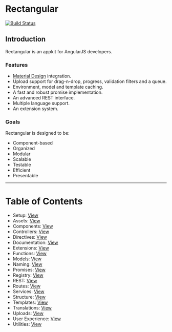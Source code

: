 # Rectangular
[![Build Status](https://travis-ci.org/abbotto/rectangular.svg?branch=master)](https://travis-ci.org/abbotto/rectangular)

## Introduction
Rectangular is an appkit for AngularJS developers.

### Features
- [Material Design](https://material.angularjs.org/latest/) integration.
- Upload support for drag-n-drop, progress, validation filters and a queue. 
- Environment, model and template caching.
- A fast and robust promise implementation.
- An advanced REST interface.
- Multiple language support.
- An extension system.

### Goals
Rectangular is designed to be:
- Component-based
- Organized
- Modular
- Scalable
- Testable
- Efficient
- Presentable

---

# Table of Contents
- Setup: 			[View](readme/setup.md)
- Assets: 			[View](readme/assets.md)
- Components: 		[View](readme/components.md)
- Controllers: 		[View](readme/controllers.md)
- Directives: 		[View](readme/directives.md)
- Documentation:	[View](readme/documentation.md)
- Extensions:		[View](readme/extensions.md)
- Functions:		[View](readme/functions.md)
- Models:			[View](readme/models.md)
- Naming:			[View](readme/naming.md)
- Promises:			[View](readme/promises.md)
- Registry:			[View](readme/registry.md)
- REST:				[View](readme/rest.md)
- Routes:			[View](readme/routes.md)
- Services:			[View](readme/services.md)
- Structure:		[View](readme/structure.md)
- Templates:		[View](readme/templates.md)
- Translations:		[View](readme/translations.md)
- Uploads:			[View](readme/uploads.md)
- User Experience:	[View](readme/user-experience.md)
- Utilities:		[View](readme/utilities.md)
